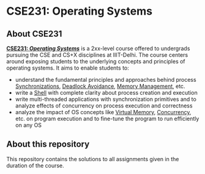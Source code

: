 # CSE231: Operating Systems

## About CSE231

<b>[CSE231: *Operating Systems*](http://techtree.iiitd.edu.in/viewDescription/filename?=CSE231)</b> is a 2xx-level course offered to undergrads pursuing the CSE and CS+X disciplines at IIIT-Delhi. The course centers around exposing students to the underlying concepts and principles of operating systems. It aims to enable students to:

- understand the fundamental principles and approaches behind process [Synchronizations](https://en.wikipedia.org/wiki/Synchronization_(computer_science)), [Deadlock Avoidance](https://en.wikipedia.org/wiki/Deadlock#:~:text=Deadlock%20avoidance%20algorithm%20analyzes%20each,be%20requested%20in%20the%20future.), [Memory Management](https://en.wikipedia.org/wiki/Memory_management), etc.
- write a [Shell](https://en.wikipedia.org/wiki/Shell_(computing)) with complete clarity about process creation and execution
- write multi-threaded applications with synchronization primitives and to analyze effects of concurrency on process execution and correctness
- analyze the impact of OS concepts like [Virtual Memory](https://en.wikipedia.org/wiki/Virtual_memory), [Concurrency](https://en.wikipedia.org/wiki/Concurrency_(computer_science)), etc. on program execution and to fine-tune the program to run efficiently on any OS

## About this repository

This repository contains the solutions to all assignments given in the duration of the course.
